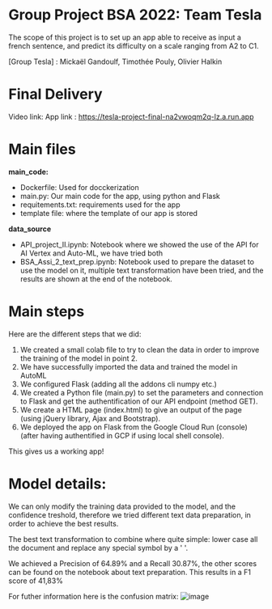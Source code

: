 # Group Project BSA 2022: Team Tesla

The scope of this project is to set up an app able to receive as input a french sentence, and predict its
difficulty on a scale ranging from A2 to C1.

[Group Tesla] : Mickaël Gandoulf, Timothée Pouly, Olivier Halkin

# Final Delivery

Video link: 
App link : https://tesla-project-final-na2vwoqm2q-lz.a.run.app

# Main files
**main_code:**
- Dockerfile: Used for docckerization
- main.py: Our main code for the app, using python and Flask
- requitements.txt: requirements used for the app
- template file: where the template of our app is stored

**data_source**
- API_project_II.ipynb: Notebook where we showed the use of the API for AI Vertex and Auto-ML, we have tried both
- BSA_Assi_2_text_prep.ipynb: Notebook used to prepare the dataset to use the model on it, multiple text transformation have been tried, and the results are shown at the end of the notebook.

# Main steps 

Here are the different steps that we did:

1. We created a small colab file to try to clean the data in order to improve the training of the model in point 2. 
2. We have successfully imported the data and trained the model in AutoML
3. We configured Flask (adding all the addons cli numpy etc.)
4. We created a Python file (main.py) to set the parameters and connection to Flask and get the authentification of our API endpoint (method GET).
5. We create a HTML page (index.html) to give an output of the page (using jQuery library, Ajax and Bootstrap).
6. We deployed the app on Flask from the Google Cloud Run (console) (after having authentified in GCP if using local shell console).

This gives us a working app!

# Model details:

We can only modify the training data provided to the model, and the confidence treshold, therefore we tried different text
data preparation, in order to achieve the best results.

The best text transformation to combine where quite simple: lower case all the document and replace any special symbol by a ' '.

We achieved a Precision of 64.89% and a Recall 30.87%, the other scores can be found on the notebook about text preparation.
This results in a F1 score of 41,83%

For futher information here is the confusion matrix:
![image](https://user-images.githubusercontent.com/45934944/170934179-de59a854-96cf-4f4b-870d-87b25978ca06.png)





